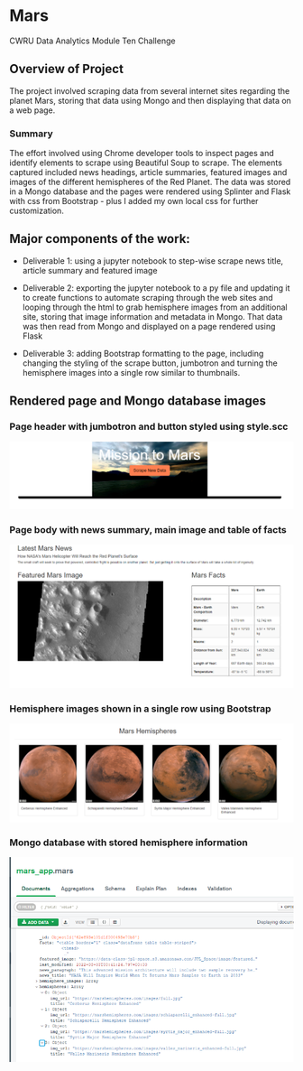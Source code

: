 # Mars

CWRU Data Analytics Module Ten Challenge


## Overview of Project

The project involved scraping data from several internet sites regarding the planet Mars, storing that data using Mongo and then displaying that data on a web page.  

### Summary

The effort involved using Chrome developer tools to inspect pages and identify elements to scrape using Beautiful Soup to scrape.  The elements captured included news headings, article summaries, featured images and images of the different hemispheres of the Red Planet.  The data was stored in a Mongo database and the pages were rendered using Splinter and Flask with css from Bootstrap - plus I added my own local css for further customization.  

## Major components of the work:

* Deliverable 1: using a jupyter notebook to step-wise scrape news title, article summary and featured image  

* Deliverable 2: exporting the jupyter notebook to a py file and updating it to create functions to automate scraping through the web sites and looping through the html to grab hemisphere images from an additional site, storing that image information and metadata in Mongo.  That data was then read from Mongo and displayed on a page rendered using Flask  

* Deliverable 3: adding Bootstrap formatting to the page, including changing the styling of the scrape button, jumbotron and turning the hemisphere images into a single row similar to thumbnails. 

## Rendered page and Mongo database images

### Page header with jumbotron and button styled using style.scc

![img](https://github.com/fhsal/Mars/blob/main/images/jumbotron.png)


### Page body with news summary, main image and table of facts

![img](https://github.com/fhsal/Mars/blob/main/images/mid-page.png)


### Hemisphere images shown in a single row using Bootstrap

![img](https://github.com/fhsal/Mars/blob/main/images/hemispheres.png)


### Mongo database with stored hemisphere information

![img](https://github.com/fhsal/Mars/blob/main/images/mongo.png)

